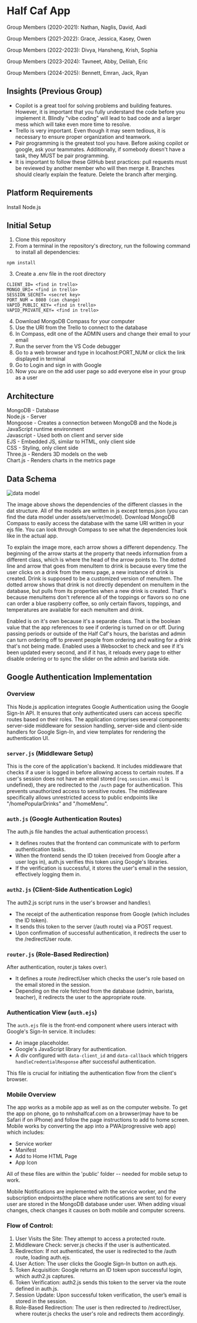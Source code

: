 # Half Caf App

Group Members (2020-2021): Nathan, Naglis, David, Aadi

Group Members (2021-2022): Grace, Jessica, Kasey, Owen

Group Members (2022-2023): Divya, Hansheng, Krish, Sophia

Group Members (2023-2024): Tavneet, Abby, Delilah, Eric

Group Members (2024-2025): Bennett, Emran, Jack, Ryan

## Insights (Previous Group)

- Copilot is a great tool for solving problems and building features. However, it is important that you fully understand the code before you implement it. Blindly "vibe coding" will lead to bad code and a larger mess which will take even more time to resolve.
- Trello is very important. Even though it may seem tedious, it is necessary to ensure proper organization and teamwork.
- Pair programming is the greatest tool you have. Before asking copilot or google, ask your teammates. Additionally, if somebody doesn't have a task, they MUST be pair programming.
- It is important to follow these GitHub best practices: pull requests must be reviewed by another member who will then merge it. Branches should clearly explain the feature. Delete the branch after merging.

## Platform Requirements

Install Node.js

## Initial Setup

1. Clone this repository
2. From a terminal in the repository's directory, run the following command to install all dependencies:

```
npm install
```

3. Create a .env file in the root directory

```
CLIENT_ID= <find in trello>
MONGO_URI= <find in trello>
SESSION_SECRET= <secret key>
PORT_NUM = 8080 (can change)
VAPID_PUBLIC_KEY= <find in trello>
VAPID_PRIVATE_KEY= <find in trello>
```

4. Download MongoDB Compass for your computer
5. Use the URI from the Trello to connect to the database
6. In Compass, edit one of the ADMIN users and change their email to your email
7. Run the server from the VS Code debugger
8. Go to a web browser and type in localhost:PORT_NUM or click the link displayed in terminal
9. Go to Login and sign in with Google
10. Now you are on the add user page so add everyone else in your group as a user

## Architecture

MongoDB - Database\
Node.js - Server\
Mongoose - Creates a connection between MongoDB and the Node.js JavaScript runtime environment\
Javascript - Used both on client and server side\
EJS - Embedded JS, similar to HTML, only client side\
CSS - Styling, only client side\
Three.js - Renders 3D models on the web\
Chart.js - Renders charts in the metrics page

## Data Schema

![data model](DBModel2025.png)

The image above shows the dependencies of the different classes in the dat structure. All of the models are written in js except temps.json (you can find the data model under assets/server/model). Download MongoDB Compass to easily access the database with the same URI written in your ejs file. You can look through Compass to see what the dependencies look like in the actual app.

To explain the image more, each arrow shows a different dependency. The beginning of the arrow starts at the property that needs information from a different class, which is where the head of the arrow points to. The dotted line and arrow that goes from menuItem to drink is because every time the user clicks on a drink from the menu page, a new instance of drink is created. Drink is supposed to be a customized version of menuItem. The dotted arrow shows that drink is not directly dependent on menuItem in the database, but pulls from its properties when a new drink is created. That's because menuItems don't reference all of the toppings or flavors so no one can order a blue raspberry coffee, so only certain flavors, toppings, and temperatures are available for each menuItem and drink.

Enabled is on it's own because it's a separate class. That is the boolean value that the app references to see if ordering is turned on or off. During passing periods or outside of the Half Caf's hours, the baristas and admin can turn ordering off to prevent people from ordering and waiting for a drink that's not being made. Enabled uses a Websocket to check and see if it's been updated every second, and if it has, it reloads every page to either disable ordering or to sync the slider on the admin and barista side.

## Google Authentication Implementation

### Overview

This Node.js application integrates Google Authentication using the Google Sign-In API. It ensures that only authenticated users can access specific routes based on their roles. The application comprises several components: server-side middleware for session handling, server-side and client-side handlers for Google Sign-In, and view templates for rendering the authentication UI.

### `server.js` (Middleware Setup)

This is the core of the application's backend. It includes middleware that checks if a user is logged in before allowing access to certain routes. If a user's session does not have an email stored (`req.session.email` is undefined), they are redirected to the `/auth` page for authentication. This prevents unauthorized access to sensitive routes. The middleware specifically allows unrestricted access to public endpoints like "/homePopularDrinks" and "/homeMenu".

### `auth.js` (Google Authentication Routes)

The auth.js file handles the actual authentication process:\

- It defines routes that the frontend can communicate with to perform authentication tasks.
- When the frontend sends the ID token (received from Google after a user logs in), auth.js verifies this token using Google's libraries.
- If the verification is successful, it stores the user's email in the session, effectively logging them in.

### `auth2.js` (Client-Side Authentication Logic)

The auth2.js script runs in the user's browser and handles:\

- The receipt of the authentication response from Google (which includes the ID token).
- It sends this token to the server (/auth route) via a POST request.
- Upon confirmation of successful authentication, it redirects the user to the /redirectUser route.

### `router.js` (Role-Based Redirection)

After authentication, router.js takes over:\

- It defines a route /redirectUser which checks the user's role based on the email stored in the session.
- Depending on the role fetched from the database (admin, barista, teacher), it redirects the user to the appropriate route.

### Authentication View (`auth.ejs`)

The `auth.ejs` file is the front-end component where users interact with Google's Sign-In service. It includes:

- An image placeholder.
- Google's JavaScript library for authentication.
- A div configured with `data-client_id` and `data-callback` which triggers `handleCredentialResponse` after successful authentication.

This file is crucial for initiating the authentication flow from the client's browser.

### Mobile Overview

The app works as a mobile app as well as on the computer website. To get the app on phone, go to nnhshalfcaf.com on a browser(may have to be Safari if on iPhone) and follow the page instructions to add to home screen. Mobile works by converting the app into a PWA(progressive web app) which includes:

- Service worker
- Manifest
- Add to Home HTML Page
- App Icon

All of these files are within the 'public' folder -- needed for mobile setup to work.

Mobile Notifications are implemented with the service worker, and the subscription endpoints(the place where notifications are sent to) for every user are stored in the MongoDB database under user. When adding visual changes, check changes it causes on both mobile and computer screens.

### Flow of Control:

1. User Visits the Site: They attempt to access a protected route.
2. Middleware Check: server.js checks if the user is authenticated.
3. Redirection: If not authenticated, the user is redirected to the /auth route, loading auth.ejs.
4. User Action: The user clicks the Google Sign-In button on auth.ejs.
5. Token Acquisition: Google returns an ID token upon successful login, which auth2.js captures.
6. Token Verification: auth2.js sends this token to the server via the route defined in auth.js.
7. Session Update: Upon successful token verification, the user’s email is stored in the session.
8. Role-Based Redirection: The user is then redirected to /redirectUser, where router.js checks the user's role and redirects them accordingly.
